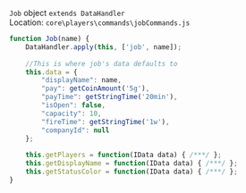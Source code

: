 
`Job` object `extends DataHandler`    
Location: `core\players\commands\jobCommands.js`
```js
function Job(name) {
	DataHandler.apply(this, ['job', name]);
	
	//This is where job's data defaults to
	this.data = {
		"displayName": name,
		"pay": getCoinAmount('5g'),
		"payTime": getStringTime('20min'),
		"isOpen": false,
		"capacity": 10,
		"fireTime": getStringTime('1w'),
		"companyId": null
	};
	
	this.getPlayers = function(IData data) { /***/ };
	this.getDisplayName = function(IData data) { /***/ };
	this.getStatusColor = function(IData data) { /***/ }; 
}
```